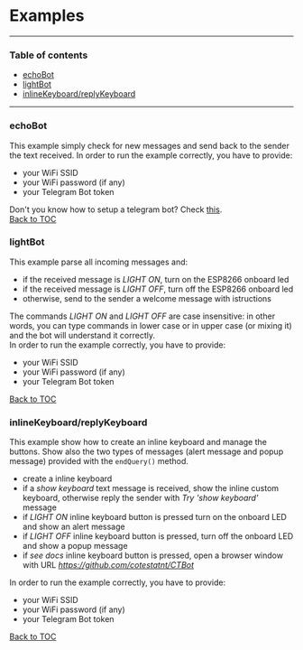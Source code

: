 # Examples
___
### Table of contents
+ [echoBot](#echobot)
+ [lightBot](#lightbot)
+ [inlineKeyboard/replyKeyboard](#inlinekeyboard/replyKeyboard)
___
### echoBot
This example simply check for new messages and send back to the sender the text received.
In order to run the example correctly, you have to provide:
+ your WiFi SSID
+ your WiFi password (if any)
+ your Telegram Bot token

Don't you know how to setup a telegram bot? Check [this](https://core.telegram.org/bots#6-botfather). <br>
[Back to TOC](#table-of-contents) 

### lightBot
This example parse all incoming messages and:
+ if the received message is _LIGHT ON_, turn on the ESP8266 onboard led
+ if the received message is _LIGHT OFF_, turn off the ESP8266 onboard led
+ otherwise, send to the sender a welcome message with istructions

The commands _LIGHT ON_ and _LIGHT OFF_ are case insensitive: in other words, you can type commands in lower case or in upper case (or mixing it) and the bot will understand it correctly. <br>
In order to run the example correctly, you have to provide:
+ your WiFi SSID
+ your WiFi password (if any)
+ your Telegram Bot token

[Back to TOC](#table-of-contents) 

### inlineKeyboard/replyKeyboard
This example show how to create an inline keyboard and manage the buttons. Show also the two types of messages (alert message and popup message) provided with the `endQuery()` method.

+ create a inline keyboard
+ if a _show keyboard_ text message is received, show the inline custom keyboard, otherwise reply the sender with _Try 'show keyboard'_ message
+ if _LIGHT ON_ inline keyboard button is pressed turn on the onboard LED and show an alert message
+ if _LIGHT OFF_ inline keyboard button is pressed, turn off the onboard LED and show a popup message
+ if _see docs_ inline keyboard button is pressed, open a browser window with URL _https://github.com/cotestatnt/CTBot_

In order to run the example correctly, you have to provide:
+ your WiFi SSID
+ your WiFi password (if any)
+ your Telegram Bot token

[Back to TOC](#table-of-contents) 
